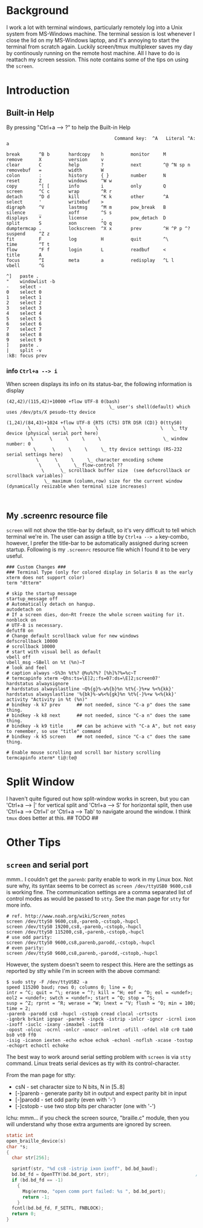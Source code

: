 
# Background
I work a lot with terminal windows, particularly remotely log into a Unix system from MS-Windows machine.  The terminal session is lost whenever I close the lid on my MS-Windows laptop, and it's annoying to start the terminal from scratch again.  Luckily screen/tmux multiplexer saves my day by continously running on the remote host machine.  All I have to do is reattach my screen session.  This note contains some of the tips on using the `screen`.

# Introduction

## Built-in Help
By pressing "Ctrl+a --> ?" to help the Built-in Help
```
                                        Command key:  ^A   Literal ^A:  a

break       ^B b       hardcopy    h          monitor     M          remove      X          version     v
clear       C          help        ?          next        ^@ ^N sp n removebuf   =          width       W
colon       :          history     { }        number      N          reset       Z          windows     ^W w
copy        ^[ [       info        i          only        Q          screen      ^C c       wrap        ^R r
detach      ^D d       kill        ^K k       other       ^A         select      '          writebuf    >
digraph     ^V         lastmsg     ^M m       pow_break   B          silence     _          xoff        ^S s
displays    *          license     ,          pow_detach  D          split       S          xon         ^Q q
dumptermcap .          lockscreen  ^X x       prev        ^H ^P p ^? suspend     ^Z z
fit         F          log         H          quit        ^\         time        ^T t
flow        ^F f       login       L          readbuf     <          title       A
focus       ^I         meta        a          redisplay   ^L l       vbell       ^G

^]   paste .
"    windowlist -b
-    select -
0    select 0
1    select 1
2    select 2
3    select 3
4    select 4
5    select 5
6    select 6
7    select 7
8    select 8
9    select 9
]    paste .
|    split -v
:kB: focus prev
```
### info `Ctrl+a --> i`
When screen displays its info on its status-bar, the following information is display
```
(42,42)/(115,42)+10000 +flow UTF-8 0(bash)
                                      \_ user's shell(default) which uses /dev/pts/X pesudo-tty device
```

```
(1,24)/(84,43)+1024 +flow UTF-8 {RTS (CTS) DTR DSR (CD)} 0(ttyS0)
        \      \     \     \     \                       \   \_ tty device (physical serial port here)
         \      \     \     \     \                       \_ window number: 0
          \      \     \     \     \_ tty device settings (RS-232 serial settings here)
           \      \     \     \_ character encoding scheme
            \      \     \_ flow-control ??
             \      \_ scrollback buffer size  (see defscrollback or scrollback variables)
              \_ maximum (column,row) size for the current window (dynamically resizable when terminal size increases)    
                   
                   
```


## My .screenrc resource file
`screen` will not show the title-bar by default, so it's very difficult to tell which terminal we're in.  The user can assign a title by `Ctrl+a --> a` key-combo, however, I prefer the title-bar to be automatically assigned during screen startup.  Following is my `.screenrc` resource file which I found it to be very useful.

```text
### Custom Changes ###
### Terminal Type (only for colored display in Solaris 8 as the early xterm does not support color)
term "dtterm"

# skip the startup message
startup_message off
# Automatically detach on hangup.
autodetach on
# If a screen dies, don~Rt freeze the whole screen waiting for it.
nonblock on
# UTF-8 is necessary.
defutf8 on
# Change default scrollback value for new windows
defscrollback 10000
# scrollback 10000
# start with visual bell as default
vbell off
vbell_msg ~SBell on %t (%n)~T
# look and feel
# caption always ~S%3n %t%? @%u%?%? [%h]%?%=%c~T
# termcapinfo xterm ~Qhs:ts=\E]2;:fs=07:ds=\E]2;screen07'
hardstatus alwaysignore
# hardstatus alwayslastline ~Q%{g}%-w%{b}%n %t%{-}%+w %<%{kk}'
hardstatus alwayslastline '%{bk}%-w%<%{gk}%n %t%{-}%+w %<%{kk}'
activity "Activity in %t (%n)"
# bindkey -k k7 prev      ## not needed, since "C-a p" does the same thing.
# bindkey -k k8 next      ## not needed, since "C-a n" does the same thing.
# bindkey -k k9 title     ## can be achieve with "C-a A", but not easy to remember, so use "title" command
# bindkey -k k5 screen    ## not needed, since "C-a c" does the same thing.

# Enable mouse scrolling and scroll bar history scrolling
termcapinfo xterm* ti@:te@
```

# Split Window
I haven't quite figured out how split-window works in screen, but you can 'Ctrl+a --> |' for vertical split and 'Ctrl+a --> S' for horizontal split, then use 'Ctrl+a --> Ctrl+I' or 'Ctrl+a --> Tab' to navigate around the window.  I think `tmux` does better at this.  ## TODO ##



# Other Tips
## `screen` and serial port
mmm.. I couldn't get the `parenb`: parity enable to work in my Linux box.  Not sure why, its syntax seems to be correct as `screen /dev/ttyUSB0 9600,cs8` is working fine.
The communication settings are a comma separated list of control modes as would be passed to `stty`. See the man page for `stty` for more info. 
```
# ref. http://www.noah.org/wiki/Screen_notes
screen /dev/ttyS0 9600,cs8,-parenb,-cstopb,-hupcl
screen /dev/ttyS0 19200,cs8,-parenb,-cstopb,-hupcl
screen /dev/ttyS0 115200,cs8,-parenb,-cstopb,-hupcl
# use odd parity:
screen /dev/ttyS0 9600,cs8,parenb,parodd,-cstopb,-hupcl
# even parity:
screen /dev/ttyS0 9600,cs8,parenb,-parodd,-cstopb,-hupcl
```
However, the system doesn't seem to respect this. Here are the settings as reported by stty while I'm in screen with the above command:
``` text
$ sudo stty -F /dev/ttyUSB2 -a
speed 115200 baud; rows 0; columns 0; line = 0;
intr = ^C; quit = ^\; erase = ^?; kill = ^H; eof = ^D; eol = <undef>; eol2 = <undef>; swtch = <undef>; start = ^Q; stop = ^S;
susp = ^Z; rprnt = ^R; werase = ^W; lnext = ^V; flush = ^O; min = 100; time = 2;
-parenb -parodd cs8 -hupcl -cstopb cread clocal -crtscts
-ignbrk brkint ignpar -parmrk -inpck -istrip -inlcr -igncr -icrnl ixon -ixoff -iuclc -ixany -imaxbel -iutf8
-opost -olcuc -ocrnl -onlcr -onocr -onlret -ofill -ofdel nl0 cr0 tab0 bs0 vt0 ff0
-isig -icanon iexten -echo echoe echok -echonl -noflsh -xcase -tostop -echoprt echoctl echoke
```

The best way to work around serial setting problem with `screen` is via `stty` command.  Linux treats serial devices as tty with its control-character.

From the man page for stty:
* csN - set character size to N bits, N in [5..8]
* [-]parenb - generate parity bit in output and expect parity bit in input
* [-]parodd - set odd parity (even with '-')
* [-]cstopb - use two stop bits per character (one with '-')

lchu: mmm...  if you check the screen source, "braille.c" module, then you will understand why those extra arguments are ignored by screen.
```C
static int
open_braille_device(s)
char *s;
{
  char str[256];

  sprintf(str, "%d cs8 -istrip ixon ixoff", bd.bd_baud);
  bd.bd_fd = OpenTTY(bd.bd_port, str);                                /* <--- LOOK HERE */
  if (bd.bd_fd == -1)
    {
      Msg(errno, "open comm port failed: %s ", bd.bd_port);
      return -1;
    }
  fcntl(bd.bd_fd, F_SETFL, FNBLOCK);
  return 0;
}
```
